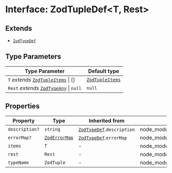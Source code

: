 # Interface: ZodTupleDef\<T, Rest\>

## Extends

- [`ZodTypeDef`](ZodTypeDef.md)

## Type Parameters

| Type Parameter | Default type |
| ------ | ------ |
| `T` *extends* [`ZodTupleItems`](../type-aliases/ZodTupleItems.md) \| [] | [`ZodTupleItems`](../type-aliases/ZodTupleItems.md) |
| `Rest` *extends* [`ZodTypeAny`](../type-aliases/ZodTypeAny.md) \| `null` | `null` |

## Properties

| Property | Type | Inherited from | Defined in |
| ------ | ------ | ------ | ------ |
| `description?` | `string` | [`ZodTypeDef`](ZodTypeDef.md).`description` | node\_modules/.pnpm/zod@3.23.8/node\_modules/zod/lib/types.d.ts:23 |
| `errorMap?` | [`ZodErrorMap`](../type-aliases/ZodErrorMap.md) | [`ZodTypeDef`](ZodTypeDef.md).`errorMap` | node\_modules/.pnpm/zod@3.23.8/node\_modules/zod/lib/types.d.ts:22 |
| `items` | `T` | - | node\_modules/.pnpm/zod@3.23.8/node\_modules/zod/lib/types.d.ts:658 |
| `rest` | `Rest` | - | node\_modules/.pnpm/zod@3.23.8/node\_modules/zod/lib/types.d.ts:659 |
| `typeName` | `ZodTuple` | - | node\_modules/.pnpm/zod@3.23.8/node\_modules/zod/lib/types.d.ts:660 |
